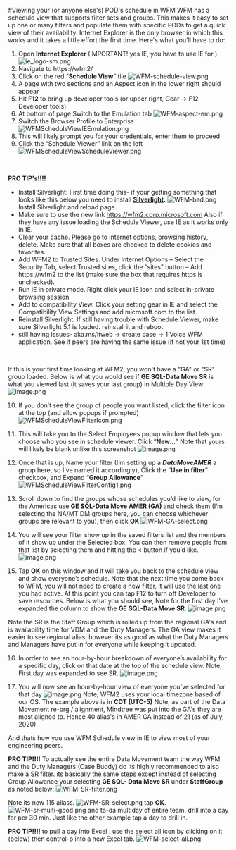 #Viewing your (or anyone else's) POD's schedule in WFM
WFM has a schedule view that supports filter sets and groups.  This makes it easy to set up one or many filters and populate them with specific PODs to get a quick view of their availability.  Internet Explorer is the only browser in which this works and it takes a little effort the first time.  Here's what you'll have to do:

1.	Open **Internet Explorer**  (IMPORTANT! yes IE, you have to use IE for ) 
![ie_logo-sm.png](/.attachments/ie_logo-sm-33aacbf9-dd34-4e67-b68b-276c29a6b27e.png)  
2.	Navigate to https://wfm2/ 
3.	Click on the red “**Schedule View**” tile
![WFM-schedule-view.png](/.attachments/WFM-schedule-view-5e553abe-c754-4253-8d0f-92a1f223d117.png)
4.	A page with two sections and an Aspect icon in the lower right should appear
5.	Hit **F12** to bring up developer tools  (or upper right,  Gear -> F12 Developer tools)
6.	At bottom of page Switch to the Emulation tab
![WFM-aspect-em.png](/.attachments/WFM-aspect-em-f52b92b9-eaea-45cc-8909-90c4ef620101.png)
7.	Switch the Browser Profile to Enterprise
![WFMScheduleViewIEEmulation.png](/.attachments/WFMScheduleViewIEEmulation-dd68ca85-0075-41b1-b5f6-2e71c9397a00.png)
8.	This will likely prompt you for your credentials, enter them to proceed
9.	Click the “Schedule Viewer” link on the left
![WFMScheduleViewScheduleViewer.png](/.attachments/WFMScheduleViewScheduleViewer-37607044-389c-4249-93b8-6b6782daebec.png)

<br>

**PRO TIP's!!!!**  
- Install Silverlight: First time doing this- if your getting something that looks like this below you need to install  **[Silverlight](https://www.microsoft.com/getsilverlight/get-started/install).** 
![WFM-bad.png](/.attachments/WFM-bad-ed45f68b-2877-4f91-a32e-6f15a5897cd3.png)
Install Silverlight and reload page.
- Make sure to use the new link https://wfm2.corp.microsoft.com Also if they have any issue loading the Schedule Viewer, use IE as it works only in IE.
- Clear your cache. Please go to internet options, browsing history, delete. Make sure that all boxes are checked to delete cookies and favorites.
- Add WFM2 to Trusted Sites.  Under Internet Options – Select the Security Tab, select Trusted sites, click the “sites” button – Add https://wfm2 to the list (make sure the box that requires https is unchecked).
- Run IE in private mode.  Right click your IE icon and select in-private browsing session
- Add to compatibility View.   Click your setting gear in IE and select the Compatibility View Settings and add microsoft.com to the list.
- Reinstall Silverlight. If still having trouble with Schedule Viewer, make sure Silverlight 5.1 is loaded. reinstall it and reboot
- still having issues- aka.ms/itweb -> create case -> 1 Voice WFM application.   See if peers are having the same issue (if not your 1st time) 


<br>

If this is your first time looking at WFM2, you won't have a "GA" or "SR" group loaded. Below is what you would see if **GE SQL-Data Move SR** is what you viewed last (it saves your last group) in Multiple Day View:
![image.png](/.attachments/image-d2139c2c-a468-4317-acd5-95d94b3ffb0f.png)

10.	If you don’t see the group of people you want listed, click the filter icon at the top (and allow popups if prompted)
![WFMScheduleViewFliterIcon.png](/.attachments/WFMScheduleViewFliterIcon-8ff84eaa-bec2-453a-a0b1-f3e0d3231145.png)


11.	This will take you to the Select Employees popup window that lets you choose who you see in schedule viewer.  Click “**New...**” Note that yours will likely be blank unlike this screenshot
![image.png](/.attachments/image-2afeae18-fa36-42cd-a05a-1700e2f0630e.png)

12.	Once that is up, Name your filter (I’m setting up a _**DataMoveAMER**_ a group here, so I’ve named it accordingly), Click the “**Use in filter**” checkbox, and Expand “**Group Allowance**”
![WFMScheduleViewFilterConfig1.png](/.attachments/WFMScheduleViewFilterConfig1-0739664a-62ec-4288-bf7f-94d462945655.png)

13.	Scroll down to find the groups whose schedules you’d like to view, for the Americas use **GE SQL-Data Move AMER (GA)** and check them (I’m selecting the NA/MT DM groups here, you can choose whichever groups are relevant to you), then click **OK**
![WFM-GA-select.png](/.attachments/WFM-GA-select-a2d17783-5e84-4263-bfd8-e1b45e864fad.png)

14.	You will see your filter show up in the saved filters list and the members of it show up under the Selected box.  You can then remove people from that list by selecting them and hitting the < button if you’d like.
![image.png](/.attachments/image-c9c5e990-804b-4bd9-8374-decdb1fd7a36.png)

15.	Tap **OK** on this window and it will take you back to the schedule view and show everyone’s schedule.  Note that the next time you come back to WFM, you will not need to create a new filter, it will use the last one you had active.  At this point you can tap F12 to turn off Developer to save resources.  Below is what you should see, Note for the first day I've expanded the column to show the **GE SQL-Data Move SR**. 
![image.png](/.attachments/image-ba40bfab-6754-45b2-b5a4-0dcaac2b3984.png)

Note the SR is the Staff Group which is rolled up from the regional GA's and is availability time for VDM and the Duty Managers.  The GA view makes it easier to see regional alias, however its as good as what the Duty Managers and Managers have put in for everyone while keeping it updated.

16.	In order to see an hour-by-hour breakdown of everyone’s availability for a specific day, click on that date at the top of the schedule view.  Note, First day was expanded to see SR. 
![image.png](/.attachments/image-aae5c2b8-75f4-4ff8-a77d-6e9d97930fce.png)

17.	You will now see an hour-by-hour view of everyone you’ve selected for that day
![image.png](/.attachments/image-326e1693-261c-4103-b578-37a916acfd6f.png)
Note, WFM2 uses your local timezone based of our OS.  The example above is in **CDT (UTC-5)**
Note, as part of the Data Movement re-org / alignment, Mindtree was put into the GA's they are most aligned to. Hence 40 alias's in AMER GA instead of 21 (as of July, 2020) 

And thats how you use WFM Schedule view in IE to view most of your engineering peers.  


 **PRO TIP!!!!**  To actually see the entire Data Movement team the way WFM and the Duty Managers (Case Buddy) do its highly recommended to also make a SR filter.  its basically the same steps except instead of selecting Group Allowance your selecting **GE SQL- Data Move SR** under **StaffGroup** as noted below:
![WFM-SR-filter.png](/.attachments/WFM-SR-filter-d39604c3-b8ca-4fe7-979a-e71b5cfe7302.png)

Note its now 115 aliass. 
![WFM-SR-select.png](/.attachments/WFM-SR-select-249dbffa-0af4-439a-9c3b-0a889cb4b00b.png)
 tap **OK**. 
![WFM-sr-multi-good.png](/.attachments/WFM-sr-multi-good-916aa262-24f2-45e1-bd22-225fd6eee1af.png)
and ta-da multiday of entire team.  drill into a day for per 30 min.  Just like the other example tap a day to drill in. 

 **PRO TIP!!!!**  to pull a day into Excel .  use the select all icon by clicking on it (below) then control-p into a new Excel tab. 
![WFM-select-all.png](/.attachments/WFM-select-all-db9ca7ab-ef50-4729-97d4-3fcdb90b5f4b.png)
